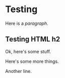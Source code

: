 # Testing

Here is a *paragraph*.

<h2>Testing HTML h2</h2>

Ok, here's some stuff.

Here's some  more things.

Another line.